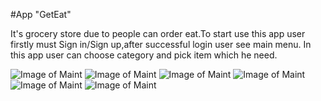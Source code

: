#App "GetEat"

 It's grocery store due to people can order eat.To start use this app user firstly must Sign in/Sign up,after successful login user see main menu.
 In this app user can choose category and pick item which he need.
 
 ![Image of Maint](https://github.com/Maks0000/GetEat/blob/master/images/1.png)
 ![Image of Maint](https://github.com/Maks0000/GetEat/blob/master/images/2.png)
 ![Image of Maint](https://github.com/Maks0000/GetEat/blob/master/images/3.png)
 ![Image of Maint](https://github.com/Maks0000/GetEat/blob/master/images/4.png)
 ![Image of Maint](https://github.com/Maks0000/GetEat/blob/master/images/5.png)
 ![Image of Maint](https://github.com/Maks0000/GetEat/blob/master/images/6.png)
 
 
